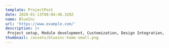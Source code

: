 ```yaml
---
template: ProjectPost
date: 2020-01-13T08:04:48.328Z
name: BlueInc
url: 'https://www.example.com/'
description: |+
 Project setup, Module development, Customization, Design Integration, Maintenance
thumbnail: /assets/blueinc-home-small.png
---
```


